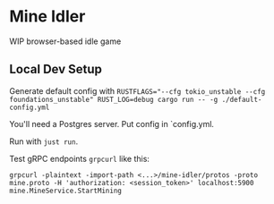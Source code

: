 # Mine Idler

WIP browser-based idle game

## Local Dev Setup

Generate default config with `RUSTFLAGS="--cfg tokio_unstable --cfg foundations_unstable" RUST_LOG=debug cargo run -- -g ./default-config.yml`

You'll need a Postgres server.  Put config in `config.yml.

Run with `just run`.

Test gRPC endpoints `grpcurl` like this:

`grpcurl -plaintext -import-path <...>/mine-idler/protos -proto mine.proto -H 'authorization: <session_token>' localhost:5900 mine.MineService.StartMining`
